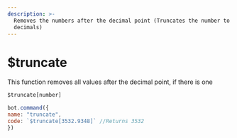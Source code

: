 ```yaml
---
description: >-
  Removes the numbers after the decimal point (Truncates the number to 0
  decimals)
---
```


# $truncate

This function removes all values after the decimal point, if there is one

```javascript
$truncate[number]
```

```javascript
bot.command({
name: "truncate",
code: `$truncate[3532.9348]` //Returns 3532
})
```

